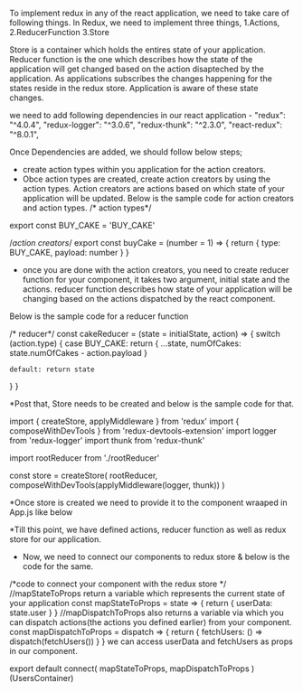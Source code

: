 To implement redux in any of the react application, we need to take care of following things.
In Redux, we need to implement three things, 
1.Actions, 
2.ReducerFunction
3.Store

Store is a container which holds the entires state of your application. Reducer function is the one which describes how the state of the application will get changed
based on the action disapteched by the application. 
As applications subscribes the changes happening for the states reside in the redux store. Application is aware of these state changes.

we need to add following dependencies in our react application - 
    "redux": "^4.0.4",
    "redux-logger": "^3.0.6",
    "redux-thunk": "^2.3.0",
    "react-redux": "^8.0.1",
    
Once Dependencies are added, we should follow below steps;
* create action types within you application for the action creators.
* Obce action types are created, create action creators by using the action types. Action creators are actions based on which state of your application will be updated.
Below is the sample code for action creators and action types. 
/* action types*/

export const BUY_CAKE = 'BUY_CAKE'

/*action creators*/
export const buyCake = (number = 1) => {
  return {
    type: BUY_CAKE,
    payload: number
  }
}

* once you are done with the action creators, you need to create reducer function for your component, it takes two argument, initial state and the actions. reducer function describes how state of your application will be changing based on the actions dispatched by the react component. 

Below is the sample code for a reducer function

/* reducer*/
const cakeReducer = (state = initialState, action) => {
  switch (action.type) {
    case BUY_CAKE: return {
      ...state,
      numOfCakes: state.numOfCakes - action.payload
    }

    default: return state
  }
}

*Post that, Store needs to be created and below is the sample code for that. 

import { createStore, applyMiddleware } from 'redux'
import { composeWithDevTools } from 'redux-devtools-extension'
import logger from 'redux-logger'
import thunk from 'redux-thunk'

import rootReducer from './rootReducer'

const store = createStore(
  rootReducer,
  composeWithDevTools(applyMiddleware(logger, thunk))
)

*Once store is created we need to provide it to the component wraaped in App.js like below
  <Provider store={store}>
      <div className='App'>
        <UsersContainer />
      </div>
    </Provider>
    
*Till this point, we have defined actions, reducer function as well as redux store for our application. 
* Now, we need to connect our components to redux store & below is the code for the same. 

/*code to connect your component with the redux store */
//mapStateToProps return a variable which represents the current state of your application
const mapStateToProps = state => {
  return {
    userData: state.user
  }
}
//mapDispatchToProps also returns a variable via which you can dispatch actions(the actions you defined earlier) from your component.
const mapDispatchToProps = dispatch => {
  return {
    fetchUsers: () => dispatch(fetchUsers())
  }
}
we can access userData and fetchUsers as props in our component.

export default connect(
  mapStateToProps,
  mapDispatchToProps
)(UsersContainer)
